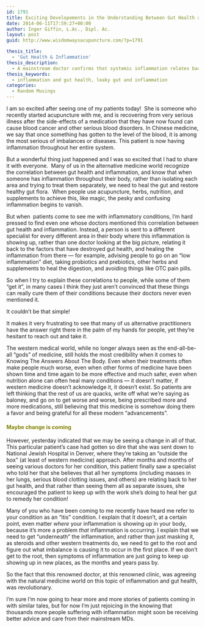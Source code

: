 ```yaml
---
id: 1791
title: Exciting Developements in the Understanding Between Gut Health and Inflammation
date: 2014-06-11T17:59:27+00:00
author: Inger Giffin, L.Ac., Dipl. Ac.
layout: post
guid: http://www.wisdomwaysacupuncture.com/?p=1791

thesis_title:
  - 'Gut Health & Inflammation'
thesis_description:
  - A mainstream doctor confirms that systemic inflammation relates back to gut health, and encourages patient to heal their gut instead of using steroids
thesis_keywords:
  - inflammation and gut health, leaky gut and inflammation
categories:
  - Random Musings
---
```

I am so excited after seeing one of my patients today!  She is someone who recently started acupuncture with me, and is recovering from very serious illness after the side-effects of a medication that they have now found can cause blood cancer and other serious blood disorders. In Chinese medicine, we say that once something has gotten to the level of the blood, it is among the most serious of imbalances or diseases. This patient is now having inflammation throughout her entire system.

But a wonderful thing just happened and I was so excited that I had to share it with everyone.  Many of us in the alternative medicine world recognize the correlation between gut health and inflammation, and know that when someone has inflammation throughout their body, rather than isolating each area and trying to treat them separately, we need to heal the gut and restore healthy gut flora.  When people use acupuncture, herbs, nutrition, and supplements to achieve this, like magic, the pesky and confusing inflammation begins to vanish.

But when  patients come to see me with inflammatory conditions, I&#8217;m hard pressed to find even one whose doctors mentioned this correlation between gut health and inflammation. Instead, a person is sent to a different specialist for every different area in their body where this inflammation is showing up, rather than one doctor looking at the big picture, relating it back to the factors that have destroyed gut health, and healing the inflammation from there &#8212; for example, advising people to go on an &#8220;low inflammation&#8221; diet, taking probiotics and prebiotics, other herbs and supplements to heal the digestion, and avoiding things like OTC pain pills.

So when I try to explain these correlations to people, while some of them &#8220;get it&#8221;, in many cases I think they just aren&#8217;t convinced that these things can really cure them of their conditions because their doctors never even mentioned it.

It couldn&#8217;t be that simple!

It makes it very frustrating to see that many of us alternative practitioners have the answer right there in the palm of my hands for people, yet they&#8217;re hesitant to reach out and take it.

The western medical world, while no longer always seen as the end-all-be-all &#8220;gods&#8221; of medicine, still holds the most credibility when it comes to Knowing The Answers About The Body. Even when their treatments often make people much worse, even when other forms of medicine have been shown time and time again to be more effective and much safer, even when nutrition alone can often heal many conditions &#8212; it doesn&#8217;t matter, if western medicine doesn&#8217;t acknowledge it, it doesn&#8217;t exist. So patients are left thinking that the rest of us are quacks, write off what we&#8217;re saying as baloney, and go on to get worse and worse, being prescribed more and more medications, still believing that this medicine is somehow doing them a favor and being grateful for all these modern &#8220;advancements&#8221;.

#### <span style="color: #808000;">Maybe change is coming</span>

However, yesterday indicated that we may be seeing a change in all of that.  This particular patient&#8217;s case had gotten so dire that she was sent down to National Jewish Hospital in Denver, where they&#8217;re taking an &#8220;outside the box&#8221; (at least of western medicine) approach. After months and months of seeing various doctors for her condition, this patient finally saw a specialist who told her that she believes that all her symptoms (including masses in her lungs, serious blood clotting issues, and others) are relating back to her gut health, and that rather than seeing them all as separate issues, she encouraged the patient to keep up with the work she&#8217;s doing to heal her gut to remedy her condition!

Many of you who have been coming to me recently have heard me refer to your condition as an &#8220;itis&#8221; condition. I explain that it doesn&#8217;t, at a certain point, even matter _where_ your inflammation is showing up in your body, because it&#8217;s more a problem _that_ inflammation is occurring. I explain that we need to get &#8220;underneath&#8221; the inflammation, and rather than just masking it, as steroids and other western treatments do, we need to get to the root and figure out what imbalance is causing it to occur in the first place. If we don&#8217;t get to the root, then symptoms of inflammation are just going to keep up showing up in new places, as the months and years pass by.

So the fact that this renowned doctor, at this renowned clinic, was agreeing with the natural medicine world on this topic of inflammation and gut health, was revolutionary.

I&#8217;m sure I&#8217;m now going to hear more and more stories of patients coming in with similar tales, but for now I&#8217;m just rejoicing in the knowing that thousands more people suffering with inflammation might soon be receiving better advice and care from their mainstream MDs.